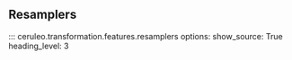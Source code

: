 ## Resamplers 

::: ceruleo.transformation.features.resamplers
    options:
      show_source: True
      heading_level: 3 